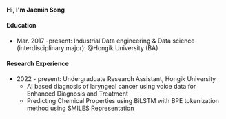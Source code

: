 #### Hi, I'm Jaemin Song

#### Education

- Mar. 2017 -present: Industrial Data engineering & Data science (interdisciplinary major): @Hongik University (BA)

#### Research Experience
- 2022 - present: Undergraduate Research Assistant, Hongik University
  -  AI based diagnosis of laryngeal cancer using voice data for Enhanced Diagnosis and Treatment
  -  Predicting Chemical Properties using BiLSTM with BPE tokenization method using SMILES Representation
  
<!---
jaemin-song876/jaemin-song876 is a ✨ special ✨ repository because its `README.md` (this file) appears on your GitHub profile.
You can click the Preview link to take a look at your changes.
--->
